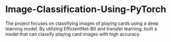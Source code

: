 # Image-Classification-Using-PyTorch
The project focuses on classifying images of playing cards using a deep learning model. By utilizing EfficientNet-B0 and transfer learning, built a model that can classify playing card images with high accuracy. 
